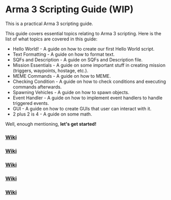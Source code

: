 # Arma 3 Scripting Guide (WIP)

This is a practical Arma 3 scripting guide.

This guide covers essential topics relating to Arma 3 scripting. Here is the list of what topics are covered in this guide:
- Hello World! - A guide on how to create our first Hello World script.
- Text Formatting - A guide on how to format text.
- SQFs and Description - A guide on SQFs and Description file.
- Mission Essentials - A guide on some important stuff in creating mission (triggers, waypoints, hostage, etc.).
- MEME Commands - A guide on how to MEME.
- Checking Condition - A guide on how to check conditions and executing commands afterwards.
- Spawning Vehicles - A guide on how to spawn objects.
- Event Handler - A guide on how to implement event handlers to handle triggered events.
- GUI - A guide on how to create GUIs that user can interact with it.
- 2 plus 2 is 4 - A guide on some math.

Well, enough mentioning, **let's get started!**

### [Wiki](https://github.com/OctsvoR/Arma-3-Scripting-Guide/wiki)
### [Wiki](https://github.com/OctsvoR/Arma-3-Scripting-Guide/wiki)
### [Wiki](https://github.com/OctsvoR/Arma-3-Scripting-Guide/wiki)
### [Wiki](https://github.com/OctsvoR/Arma-3-Scripting-Guide/wiki)
### [Wiki](https://github.com/OctsvoR/Arma-3-Scripting-Guide/wiki)
